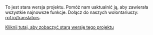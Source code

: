To jest stara wersja projektu. Pomóż nam uaktualnić ją, aby zawierała wszystkie najnowsze funkcje. Dołącz do naszych wolontariuszy: [rpf.io/translators](https://rpf.io/translators).

[Kliknij tutaj, aby zobaczyć starą wersję tego projektu](images/rock-band-pl-PL.pdf)

